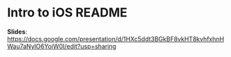 # Intro to iOS README

**Slides**: https://docs.google.com/presentation/d/1HXc5ddt3BGkBF8vkHT8kvhfxhnHWau7aNylO6YoiW0I/edit?usp=sharing